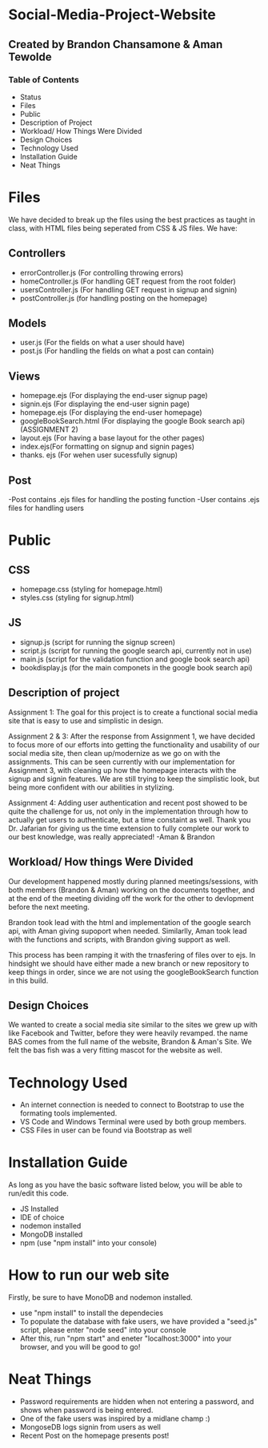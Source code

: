 # Social-Media-Project-Website
## Created by Brandon Chansamone & Aman Tewolde


### Table of Contents
- Status
- Files
- Public
- Description of Project
- Workload/ How Things Were Divided
- Design Choices
- Technology Used
- Installation  Guide
- Neat Things


# Files
We have decided to break up the files using the best practices as taught in class, with HTML files being seperated from CSS & JS files. We have:
## Controllers
- errorController.js (For controlling throwing errors)
- homeController.js (For handling GET request from the root folder)
- usersController.js (For handling GET request in signup and signin)
- postController.js (for handling posting on the homepage)
## Models
- user.js (For the fields on what a user should have)
- post.js (For handling the fields on what a post can contain)
## Views
- homepage.ejs (For displaying the end-user signup page)
- signin.ejs (For displaying the end-user signin page)
- homepage.ejs (For displaying the end-user homepage)
- googleBookSearch.html (For displaying the google Book search api) (ASSIGNMENT 2)
- layout.ejs (For having a base layout for the other pages)
- index.ejs(For formatting on signup and signin pages)
- thanks. ejs (For wehen user sucessfully signup)
## Post
-Post contains .ejs files for handling the posting function
-User contains .ejs files for handling users
# Public
## CSS
- homepage.css (styling for homepage.html)
- styles.css (styling for signup.html)

## JS
- signup.js (script for running the signup screen)
- script.js (script for running the google search api, currently not in use)
- main.js (script for the validation function and google book search api)
- bookdisplay.js (for the main componets in the google book search api)

## Description of project
Assignment 1: The goal for this project is to create a functional social media site that is easy to use and simplistic in design.

Assignment 2 & 3: After the response from Assignment 1, we have decided to focus more of our efforts into getting the functionality and usability of our social media site, then clean up/modernize as we go on with the assignments. This can be seen currently with our implementation for Assignment 3, with cleaning up how the homepage interacts with the signup and signin features. We are still trying to keep the simplistic look, but being more confident with our abilities in stylizing.

Assignment 4: Adding user authentication and recent post showed to be quite the challenge for us, not only in the implementation through how to actually get users to authenticate, but a time constaint as well. Thank you Dr. Jafarian for giving us the time extension to fully complete our work to our best knowledge, was really appreciated! -Aman & Brandon

## Workload/ How things Were Divided
Our development happened mostly during planned meetings/sessions, with both members (Brandon & Aman) working on the documents together, and at the end of the meeting dividing off the work for the other to devlopment before the next meeting. 

Brandon took lead with the html and implementation of the google search api, with Aman giving supoport when needed. Similarlly, Aman took lead with the functions and scripts, with Brandon giving support as well.

This process has been ramping it with the trnasfering of files over to ejs. In hindsight we should have either made a new branch or new repository to keep things in order, since we are not using the googleBookSearch function in this build.



## Design Choices
We wanted to create a social media site similar to the sites we grew up with like Facebook and Twitter, before they were heavily revamped. the name BAS comes from the full name of the website, Brandon & Aman's Site. We felt the bas fish was a very fitting mascot for the website as well.

# Technology Used
- An internet connection is needed to connect to Bootstrap to use the formating tools implemented.
- VS Code and Windows Terminal were used by both group members.
- CSS Files in user can be found via Bootstrap as well

# Installation Guide
As long as you have the basic software listed below, you will be able to run/edit this code.
- JS Installed
- IDE of choice
- nodemon installed
- MongoDB installed
- npm (use "npm install" into your console)
# How to run our web site
Firstly, be sure to have MonoDB and nodemon installed.
- use "npm install" to install the dependecies
- To populate the database with fake users, we have provided a "seed.js" script, please enter "node seed" into your console
- After this, run "npm start" and eneter "localhost:3000" into your browser, and you will be good to go!

# Neat Things
- Password requirements are hidden when not entering a password, and shows when password is being entered.
- One of the fake users was inspired by a midlane champ :)
- MongoseDB logs signin from users as well
- Recent Post on the homepage presents post!


